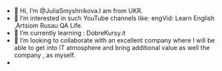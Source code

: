 - 👋 Hi, I’m @JuliaSmyshnikova.I am from UKR.
- 👀 I’m interested in such YouTube channels like: engVid: Learn English ,Artsiom Rusau QA Life.
- 🌱 I’m currently learning : DobreKursy.it 
- 💞️ I’m looking to collaborate with an excellent company where I will be able to get into IT atmosphere and bring additional value as well the company , as myself.
-


<!---
JuliaSmyshnikova/JuliaSmyshnikova is a ✨ special ✨ repository because its `README.md` (this file) appears on your GitHub profile.
You can click the Preview link to take a look at your changes.
--->
